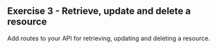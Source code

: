 ## Exercise 3 - Retrieve, update and delete a resource

Add routes to your API for retrieving, updating and deleting a resource.
